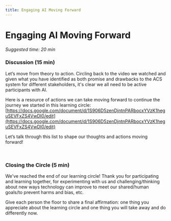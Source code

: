 ```yaml
---
title: Engaging AI Moving Forward
---
```


# Engaging AI Moving Forward 
_Suggested time: 20 min_

### Discussion (15 min)

Let’s move from theory to action. Circling back to the video we watched and given what you have identified as both promise and drawbacks to the ACS system for different stakeholders, it's clear we all need to be active participants with AI. 

Here is a resource of actions we can take moving forward to continue the journey we started in this learning circle: [https://docs.google.com/document/d/1S906D5zenDjntnPARbocxYVzK1heguSEVFxZS4VwDI0/edit](https://docs.google.com/document/d/1S906D5zenDjntnPARbocxYVzK1heguSEVFxZS4VwDI0/edit)

Let’s talk through this list to shape our thoughts and actions moving forward! 

<br>

### Closing the Circle (5 min)
We've reached the end of our learning circle! Thank you for participating and learning together, for experimenting with us and challenging/thinking about new ways technology can improve to meet our shared/human goals/to prevent harms and bias, etc. 

Give each person the floor to share a final affirmation: one thing you appreciate about the learning circle and one thing you will take away and do differently now.
